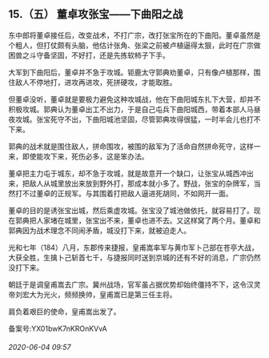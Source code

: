 ## 15.（五） 董卓攻张宝——下曲阳之战
东中郎将董卓接任后，改变战术，不打广宗，改打张宝所在的下曲阳。董卓虽然是个粗人，但打仗颇有头脑，他估计张角、张梁之前被卢植逼得太狠，此时在广宗做困兽之斗守备坚固，不好打，还是先拣软柿子下手。



大军到下曲阳后，董卓并不急于攻城。钜鹿太守郭典劝董卓，只有像卢植那样，围住敌人不停地打，进攻再进攻，死拼硬攻，才能取胜。



但董卓没听，董卓就是要极力避免这种攻城战，他在下曲阳城东扎下大营，却并不积极攻城。郭典认为董卓出工不出力，于是自己屯兵下曲阳城西，带着本部人马昼夜攻城。张宝死守不出，下曲阳城池坚固，尽管郭典攻得很猛，一时半会儿也打不下来。



郭典的战术就是围住敌人，拼命围攻，被围的敌军为了活命自然拼命死守，这样一来，即使能攻下来，死伤必多，这是笨办法。



董卓把主力屯于城东，却不急于攻城，就是故意开一个缺口，让张宝从城西冲出来，把敌人从城里放出来放到野外打，那成本就小多了。野战，张宝的杂牌军，当然打不过董卓的正规军。与其围着打把敌人逼进死胡同，不如网开一面。



董卓的目的是诱张宝出城，然后乘虚攻城。张宝没了城池做依托，就容易打了。现在郭典把人家堵在城里，张宝出不来，董卓也进不去。又这样窝了两个月。董卓和郭典因为战术理念不同闹矛盾，城没打下来，就被迫走人。



光和七年（184）八月，东郡传来捷报，皇甫嵩率军与黄巾军卜己部在苍亭大战，大获全胜，生擒卜己斩首七千，与捷报同时送到京城的还有不好的消息，广宗仍然没打下来。



朝廷于是调皇甫嵩去广宗。冀州战场，官军虽占据优势却始终僵持不下，这令汉灵帝刘宏大为光火，频频换帅，皇甫嵩已是第三任主将。



肩负着艰巨的使命，皇甫嵩出发了。



备案号:YX01bwK7nKROnKVvA


###### 2020-06-04 09:57
